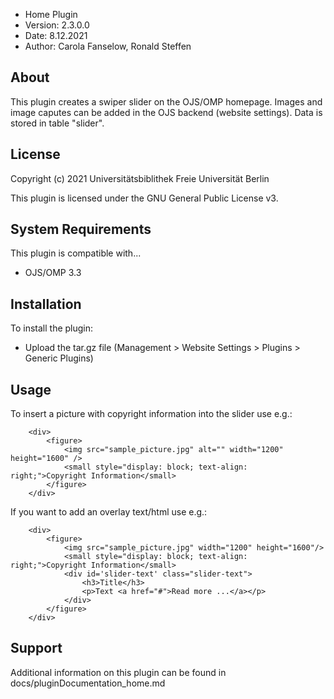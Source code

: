 - Home Plugin
- Version: 2.3.0.0
- Date: 8.12.2021
- Author: Carola Fanselow, Ronald Steffen

About
-----
This plugin creates a swiper slider on the OJS/OMP homepage. Images and image caputes can be added in the OJS backend (website settings). Data is stored in table "slider". 

License
-------
Copyright (c) 2021 Universitätsbiblithek Freie Universität Berlin

This plugin is licensed under the GNU General Public License v3. 

System Requirements
-------------------
This plugin is compatible with...
 - OJS/OMP 3.3

Installation
------------
To install the plugin:
 - Upload the tar.gz file (Management > Website Settings > Plugins > Generic Plugins)

Usage
------------

To insert a picture with copyright information into the slider use e.g.:

        <div>
            <figure>
                <img src="sample_picture.jpg" alt="" width="1200" height="1600" />
                <small style="display: block; text-align: right;">Copyright Information</small>
            </figure>
        </div>

If you want to add an overlay text/html use e.g.:

        <div>
            <figure>
                <img src="sample_picture.jpg" width="1200" height="1600"/>
                <small style="display: block; text-align: right;">Copyright Information</small>
                <div id='slider-text' class="slider-text">
                    <h3>Title</h3>
                    <p>Text <a href="#">Read more ...</a></p>
                </div>
            </figure>
        </div>

Support
---------------
Additional information on this plugin can be found in docs/pluginDocumentation_home.md



